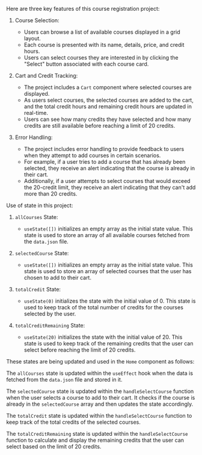 Here are three key features of this course registration project:

1. Course Selection:
   - Users can browse a list of available courses displayed in a grid layout.
   - Each course is presented with its name, details, price, and credit hours.
   - Users can select courses they are interested in by clicking the "Select" button associated with each course card.

2. Cart and Credit Tracking:
   - The project includes a `Cart` component where selected courses are displayed.
   - As users select courses, the selected courses are added to the cart, and the total credit hours and remaining credit hours are updated in real-time.
   - Users can see how many credits they have selected and how many credits are still available before reaching a limit of 20 credits.

3. Error Handling:
   - The project includes error handling to provide feedback to users when they attempt to add courses in certain scenarios.
   - For example, if a user tries to add a course that has already been selected, they receive an alert indicating that the course is already in their cart.
   - Additionally, if a user attempts to select courses that would exceed the 20-credit limit, they receive an alert indicating that they can't add more than 20 credits.


Use of state in this project:

1. `allCourses` State:
   - `useState([])` initializes an empty array as the initial state value.
This state is used to store an array of all available courses fetched from the `data.json` file.

2. `selectedCourse` State:
   - `useState([])` initializes an empty array as the initial state value.
This state is used to store an array of selected courses that the user has chosen to add to their cart.

3. `totalCredit` State:
   - `useState(0)` initializes the state with the initial value of 0.
This state is used to keep track of the total number of credits for the courses selected by the user.

4. `totalCreditRemaining` State:
   - `useState(20)` initializes the state with the initial value of 20.
This state is used to keep track of the remaining credits that the user can select before reaching the limit of 20 credits.

These states are being updated and used in the `Home` component as follows:

The `allCourses` state is updated within the `useEffect` hook when the data is fetched from the `data.json` file and stored in it.

The `selectedCourse` state is updated within the `handleSelectCourse` function when the user selects a course to add to their cart. It checks if the course is already in the `selectedCourse` array and then updates the state accordingly.

The `totalCredit` state is updated within the `handleSelectCourse` function to keep track of the total credits of the selected courses.

The `totalCreditRemaining` state is updated within the `handleSelectCourse` function to calculate and display the remaining credits that the user can select based on the limit of 20 credits.

